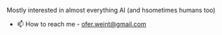 Mostly interested in almost everything AI (and hsometimes humans too)
- 📫 How to reach me - ofer.weint@gmail.com

<!---
oferweintraub/oferweintraub is a ✨ special ✨ repository because its `README.md` (this file) appears on your GitHub profile.
You can click the Preview link to take a look at your changes.
--->
